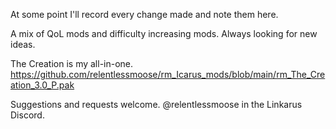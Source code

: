 At some point I'll record every change made and note them here.

A mix of QoL mods and difficulty increasing mods. Always looking for new ideas.

The Creation is my all-in-one. https://github.com/relentlessmoose/rm_Icarus_mods/blob/main/rm_The_Creation_3.0_P.pak

Suggestions and requests welcome.
@relentlessmoose in the Linkarus Discord.
